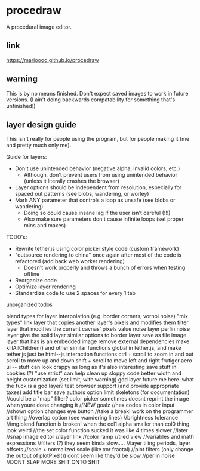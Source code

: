# procedraw
A procedural image editor.

## link
https://marioood.github.io/procedraw

## warning
This is by no means finished. Don't expect saved images to work in future versions. (I ain't doing backwards compatability for something that's unfinished!)

## layer design guide
This isn't really for people using the program, but for people making it (me and pretty much only me).

Guide for layers:
* Don't use unintended behavior (negative alpha, invalid colors, etc.)
	* Although, don't prevent users from using unintended behavior (unless it literally crashes the browser)
* Layer options should be independent from resolution, especially for spaced out patterns (see blobs, wandering, or worley)
* Mark ANY parameter that controls a loop as unsafe (see blobs or wandering)
    * Doing so could cause insane lag if the user isn't careful (!!!)
	* Also make sure parameters don't cause infinite loops (set proper mins and maxes)
    
TODO's:
* Rewrite tether.js using color picker style code (custom framework)
* "outsource rendering to china" once again after most of the code is refactored (add back web worker rendering)
    * Doesn't work properly and throws a bunch of errors when testing offline
* Reorganize code
* Optimize layer rendering
* Standardize code to use 2 spaces for every 1 tab

unorganized todos
 
blend types for layer interpolation (e.g. border corners, vornoi noise) "mix types"
link layer that copies another layer's pixels and modifies them
filter layer that modifies the current cavnas' pixels
value noise layer
perlin noise layer
give the solid layer similar options to border layer
save as file
image layer that has is an embedded image
remove external dependencies
make killAllChildren() and other similar functions global in tether.js, and make tether.js just be html--js interaction functions
ctrl + scroll to zoom in and out
scroll to move up and down
shift + scroll to move left and right
frutiger aero ui -- stuff can look crappy as long as it's also interesting
save stuff in cookies (?)
"use strict" can help clean up sloppy code
better width and height customization (set limit, with warning)
god layer
future me here. what the fuck is a god layer?
test browser support (and provide appropriate taxes)
add title bar
save authors
option limit skeletons (for documentation)
//could be a "map" filter?
color picker sometimes doesnt reprint the image when youre done changing it
//NEW goalz
//hex codes in color input
//shown option changes eye button
//take a break! work on the programmer art thing
//overlap option (see wandering lines)
//brightness tolerance
//img.blend function is broken! when the col1 alpha smaller than col0 thing look weird
//the set color function sucked it was like 4 times slower
//later
//snap image editor
//layer link
//color ramp
//tiled view
//variables and math expressions
//filters (?) they seem kinda slow.....
	//layer tiling periods, layer offsets
	//scale + normalized scale (like xor fractal)
	//plot filters (only change the output of plotPixel()) dont seem like they'd be slow
//perlin noise
//DONT SLAP MORE SHIT ONTO SHIT